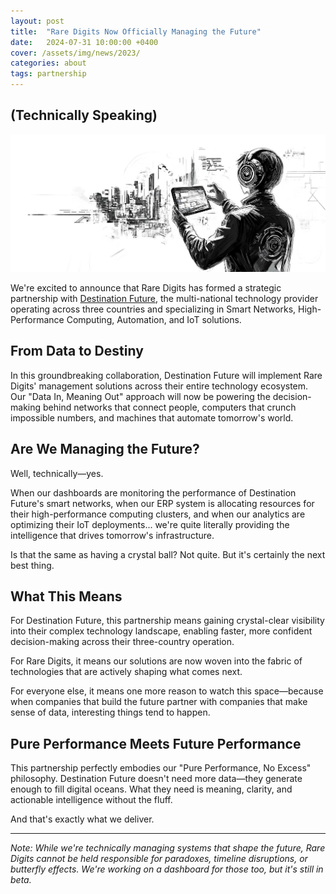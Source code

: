 ```yaml
---
layout: post
title:  "Rare Digits Now Officially Managing the Future"
date:   2024-07-31 10:00:00 +0400
cover: /assets/img/news/2023/
categories: about
tags: partnership
---
```


## (Technically Speaking)

![](/assets/img/newsroom/2024/destination.jpg)

We're excited to announce that Rare Digits has formed a strategic partnership with [Destination Future](https://www.destination-future.com), the multi-national technology provider operating across three countries and specializing in Smart Networks, High-Performance Computing, Automation, and IoT solutions.

## From Data to Destiny

In this groundbreaking collaboration, Destination Future will implement Rare Digits' management solutions across their entire technology ecosystem. Our "Data In, Meaning Out" approach will now be powering the decision-making behind networks that connect people, computers that crunch impossible numbers, and machines that automate tomorrow's world.

## Are We Managing the Future?

Well, technically—yes.

When our dashboards are monitoring the performance of Destination Future's smart networks, when our ERP system is allocating resources for their high-performance computing clusters, and when our analytics are optimizing their IoT deployments... we're quite literally providing the intelligence that drives tomorrow's infrastructure.

Is that the same as having a crystal ball? Not quite. But it's certainly the next best thing.

## What This Means

For Destination Future, this partnership means gaining crystal-clear visibility into their complex technology landscape, enabling faster, more confident decision-making across their three-country operation.

For Rare Digits, it means our solutions are now woven into the fabric of technologies that are actively shaping what comes next.

For everyone else, it means one more reason to watch this space—because when companies that build the future partner with companies that make sense of data, interesting things tend to happen.

## Pure Performance Meets Future Performance

This partnership perfectly embodies our "Pure Performance, No Excess" philosophy. Destination Future doesn't need more data—they generate enough to fill digital oceans. What they need is meaning, clarity, and actionable intelligence without the fluff.

And that's exactly what we deliver.

---

*Note: While we're technically managing systems that shape the future, Rare Digits cannot be held responsible for paradoxes, timeline disruptions, or butterfly effects. We're working on a dashboard for those too, but it's still in beta.*